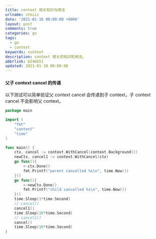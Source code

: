 ```yaml
---
title: context 相关知识与用法
urlname: stmiiz
date: '2021-01-10 00:00:00 +0000'
layout: post
comments: true
categories: go
tags:
  - go
  - context
keywords: context
description: context 相关的知识和用法。
abbrlink: b246b51
updated: 2021-01-10 00:00:00
---
```


#### 父子 context cancel 的传递

以下测试可以简单验证父 context cancel 会传递到子 context，子 context cancel 不会影响父 context。

```go
package main

import (
	"fmt"
	"context"
	"time"
)

func main() {
	ctx, cancel := context.WithCancel(context.Background())
	newCtx, cancel1 := context.WithCancel(ctx)
	go func(){
		<-ctx.Done()
		fmt.Printf("parent cancelled %s\n", time.Now())
	}()
	go func(){
		<-newCtx.Done()
		fmt.Printf("child cancelled %s\n", time.Now())
	}()
	time.Sleep(1*time.Second)
    // cancel()
	cancel1()
	time.Sleep(10*time.Second)
    // cancel1()
	cancel()
	time.Sleep(10*time.Second)
}
```
